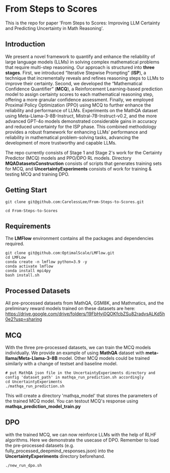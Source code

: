 # From Steps to Scores

This is the repo for paper 'From Steps to Scores: Improving LLM Certainty and Predicting Uncertainty in Math Reasoning'.



## Introduction

We present a novel framework to quantify and enhance the reliability of large language models (LLMs) in solving complex mathematical problems that require multi-step reasoning. Our approach is structured into **three stages**. First, we introduced “Iterative Stepwise Prompting” (**ISP**), a technique that incrementally reveals and refines reasoning steps to LLMs to improve their certainty. Second, we developed the “Mathematical Confidence Quantifier” (**MCQ**), a Reinforcement Learning-based prediction model to assign certainty scores to each mathematical reasoning step, offering a more granular confidence assessment. Finally, we employed Proximal Policy Optimization (PPO) using MCQ to further enhance the reliability and performance of LLMs. Experiments on the MathQA dataset using Meta-Llama-3-8B-Instruct, Mistral-7B-Instruct-v0.2, and the more advanced GPT-4o models demonstrated considerable gains in accuracy and reduced uncertainty for the ISP phase. This combined methodology provides a robust framework for enhancing LLMs’ performance and reliability in mathematical problem-solving tasks, advancing the development of more trustworthy and capable LLMs.



The repo currently consists of Stage 1 and Stage 2's work for the Certainty Predictor (MCQ) models and PPO/DPO RL models. Directory **MQADatasetsConstruction** consists of scripts that generates training sets for MCQ, and **UncertaintyExperiments** consists of work for training & testing MCQ and training DPO.


## Getting Start

``` 
git clone git@github.com:CarelessLee/From-Steps-to-Scores.git

cd From-Steps-to-Scores
```



## Requirements

The **LMFlow** environment contains all the packages and dependencies required.

```  
git clone git@github.com:OptimalScale/LMFlow.git
cd LMFLow
conda create -n lmflow python=3.9 -y
conda activate lmflow
conda install mpi4py
bash install.sh
```



## Processed Datasets

All pre-processed datasets from MathQA, GSM8K, and Mathmatics, and the preliminary reward models trained on these datasets are here: https://drive.google.com/drive/folders/19FbHyj0QOKfcbZSu82radvsALKd5h0e2?usp=sharing



## MCQ 

With the three pre-processed datasets, we can train the MCQ models individually. We provide an example of using **MathQA** dataset with **meta-llama/Meta-Llama-3-8B** model. Other MCQ models could be trained similarly with a change of testset and baseline model.

```
# put MathQA json file in the UncertaintyExperiments directory and config 'dataset_path' in mathqa_run_prediction.sh accordingly
cd UncertaintyExperiments
./mathqa_run_prediction.sh
```



This will create a directory 'mathqa_model' that stores the parameters of the trained MCQ model. You can testout MCQ's response using **mathqa_prediction_model_train.py**



## DPO

with the trained MCQ, we can now reinforce LLMs with the help of RLHF algorithms. Here we demonstrate the usecase of DPO. Remember to load the pre-processed datasets (e.g. fully_processed_deepmind_responses.json) into the **UncertaintyExperiments** directory beforehand.

```
./new_run_dpo.sh
```





